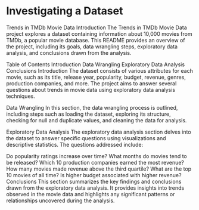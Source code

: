# Investigating a Dataset

Trends in TMDb Movie Data
Introduction
The Trends in TMDb Movie Data project explores a dataset containing information about 10,000 movies from TMDb, a popular movie database. This README provides an overview of the project, including its goals, data wrangling steps, exploratory data analysis, and conclusions drawn from the analysis.

Table of Contents
Introduction
Data Wrangling
Exploratory Data Analysis
Conclusions
Introduction
The dataset consists of various attributes for each movie, such as its title, release year, popularity, budget, revenue, genres, production companies, and more. The project aims to answer several questions about trends in movie data using exploratory data analysis techniques.

Data Wrangling
In this section, the data wrangling process is outlined, including steps such as loading the dataset, exploring its structure, checking for null and duplicate values, and cleaning the data for analysis.

Exploratory Data Analysis
The exploratory data analysis section delves into the dataset to answer specific questions using visualizations and descriptive statistics. The questions addressed include:

Do popularity ratings increase over time?
What months do movies tend to be released?
Which 10 production companies earned the most revenue?
How many movies made revenue above the third quartile?
What are the top 10 movies of all time?
Is higher budget associated with higher revenue?
Conclusions
This section summarizes the key findings and conclusions drawn from the exploratory data analysis. It provides insights into trends observed in the movie data and highlights any significant patterns or relationships uncovered during the analysis.


